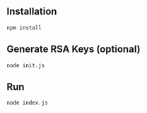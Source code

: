 ## Installation

```shell=
npm install
```

## Generate RSA Keys (optional)

```shell=
node init.js
```

## Run

```shell=
node index.js
```